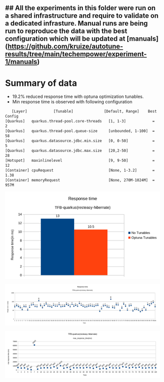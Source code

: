 ## ## All the experiments in this folder were run on a shared infrastructure and require to validate on a dedicated infrasture. Manual runs are being run to reproduce the data with the best configuration which will be updated at [manuals] (https://github.com/kruize/autotune-results/tree/main/techempower/experiment-1/manuals)


# Summary of data
- 19.2% reduced response time with optuna optimization tunables.
- Min response time is observed with following configuration
```
   [Layer]            [Tunable]              [Default, Range]    Best Config
[Quarkus]   quarkus.thread-pool.core-threads   [1, 1-3]            =   2
[Quarkus]   quarkus.thread-pool.queue-size     [unbounded, 1-100]  =  58
[Quarkus]   quarkus.datasource.jdbc.min.size   [0, 0-50]           =   5
[Quarkus]   quarkus.datasource.jdbc.max.size   [20,2-50]           =  28
[Hotspot]   maxinlinelevel                     [9, 9-50]           =  12
[Container] cpuRequest                         [None, 1-3.2]       =  1.38
[Container] memoryRequest                      [None, 270M-1024M]  =  957M
```

![Responsetime](responsetime.png)

![Responsetime Vs Trials](responsetimeVStrials.png)

![MaxResponsetime Vs Trials](maxresponsetimeVStrials.png)

